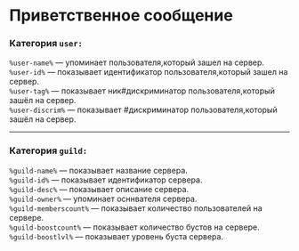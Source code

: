 #  Приветственное сообщение

### Категория `user:`
`%user-name%` — упоминает пользователя,который зашел на сервер.<br>
`%user-id%` — показывает идентификатор пользователя,который зашел на сервер.<br>
`%user-tag%` — показывает ник#дискриминатор пользователя,который зашёл на сервер.<br>
`%user-discrim%` — показывает #дискриминатор пользователя,который зашёл на сервер.<br>
____
### Категория  `guild:`
`%guild-name%` — показывает название сервера.<br>
`%guild-id%` — показывает идентификатор сервера.<br>
`%guild-desc%` — показывает описание сервера.<br>
`%guild-owner%` — упоминает осннвателя сервера.<br>
`%guild-memberscount%` — показывает количество пользователей на сервере.<br>
`%guild-boostcount%` — показывает количество бустов на сервере.<br>
`%guild-boostlvl%` — показывает уровень буста сервера.<br>
